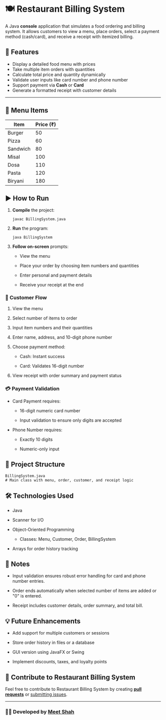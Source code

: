 # 🍽️ Restaurant Billing System

A Java **console** application that simulates a food ordering and billing system. It allows customers to view a menu, place orders, select a payment method (cash/card), and receive a receipt with itemized billing.


## 📜 Features

- Display a detailed food menu with prices
- Take multiple item orders with quantities
- Calculate total price and quantity dynamically
- Validate user inputs like card number and phone number
- Support payment via **Cash** or **Card**
- Generate a formatted receipt with customer details

---

## 🧾 Menu Items

| Item       | Price (₹) |
|------------|-----------|
| Burger     | 50        |
| Pizza      | 60        |
| Sandwich   | 80        |
| Misal      | 100       |
| Dosa       | 110       |
| Pasta      | 120       |
| Biryani    | 180       |


## ▶️ How to Run

1. **Compile** the project:
   ```
   javac BillingSystem.java
   ```

2. **Run** the program:

    ```
    java BillingSystem
    ```

3. **Follow on-screen** prompts:

    - View the menu

    - Place your order by choosing item numbers and quantities

    - Enter personal and payment details

    - Receive your receipt at the end

### 🧍 Customer Flow
1. View the menu

2. Select number of items to order

3. Input item numbers and their quantities

4. Enter name, address, and 10-digit phone number

5. Choose payment method:

    - Cash: Instant success

    - Card: Validates 16-digit number

6. View receipt with order summary and payment status

### 💳 Payment Validation
- Card Payment requires:

    - 16-digit numeric card number

    - Input validation to ensure only digits are accepted

- Phone Number requires:

    - Exactly 10 digits

    - Numeric-only input

## 📂 Project Structure
```
BillingSystem.java  
# Main class with menu, order, customer, and receipt logic
```

## 🛠️ Technologies Used
- Java

- Scanner for I/O

- Object-Oriented Programming

    - Classes: Menu, Customer, Order, BillingSystem

- Arrays for order history tracking

## 📌 Notes
- Input validation ensures robust error handling for card and phone number entries.

- Order ends automatically when selected number of items are added or "0" is entered.

- Receipt includes customer details, order summary, and total bill.

## 💡 Future Enhancements
- Add support for multiple customers or sessions

- Store order history in files or a database

- GUI version using JavaFX or Swing

- Implement discounts, taxes, and loyalty points

## 🤝 Contribute to Restaurant Billing System  

Feel free to contribute to Restaurant Billing System by creating [**pull requests**](https://github.com/themeetshah/restaurant-billing-system/pulls) or [submitting issues](https://github.com/themeetshah/restaurant-billing-system/issues).  

---

### 👨‍💻 Developed by [**Meet Shah**](https://github.com/themeetshah)